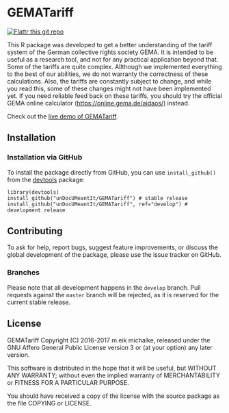 # GEMATariff

[![Flattr this git repo](https://api.flattr.com/button/flattr-badge-large.png)](https://flattr.com/submit/auto?user_id=m.eik&url=https://github.com/unDocUMeantIt/GEMATariff&title=GEMATariff&language=en_GB&tags=github&category=software)

This R package was developed to get a better understanding of the tariff system of the
German collective rights society GEMA. It is intended to be useful as a research tool, and
not for any practical application beyond that. Some of the tariffs are quite complex.
Allthough we implemented everything to the best of our abilities, we do not warranty the
correctness of these calculations. Also, the tariffs are constantly subject to change, and while
you read this, some of these changes might not have been implemented yet. If you need
reliable feed back on these tariffs, you should try the official GEMA online calculator
(https://online.gema.de/aidaos/) instead.

Check out the [live demo of GEMATariff](https://calc.c3s.cc/GEMATariff/).

## Installation

### Installation via GitHub

To install the package directly from GitHub, you can use `install_github()` from the [devtools](https://github.com/hadley/devtools) package:

```
library(devtools)
install_github("unDocUMeantIt/GEMATariff") # stable release
install_github("unDocUMeantIt/GEMATariff", ref="develop") # development release
```

## Contributing

To ask for help, report bugs, suggest feature improvements, or discuss the global
development of the package, please use the issue tracker on GitHub.

### Branches

Please note that all development happens in the `develop` branch. Pull requests against the `master`
branch will be rejected, as it is reserved for the current stable release.

## License

GEMATariff Copyright (C) 2016-2017 m.eik michalke, released under the
GNU Affero General Public License version 3 or (at your option) any later version.

This software is distributed in the hope that it will be useful, but
WITHOUT ANY WARRANTY; without even the implied warranty of MERCHANTABILITY
or FITNESS FOR A PARTICULAR PURPOSE.

You should have received a copy of the license with the
source package as the file COPYING or LICENSE.
